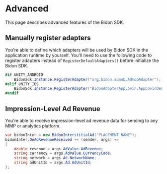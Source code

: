 # Advanced

This page describes advanced features of the Bidon SDK.

## Manually register adapters

You're able to define which adapters will be used by Bidon SDK in the application runtime by yourself. You'll need to use the following code to register adapters instead of `RegisterDefaultAdapters()` before initialize the Bidon SDK.

```c#
#if UNITY_ANDROID
    BidonSdk.Instance.RegisterAdapter("org.bidon.admob.AdmobAdapter");
#elif UNITY_IOS
    BidonSdk.Instance.RegisterAdapter("BidonAdapterAppLovin.AppLovinDemandSourceAdapter");
#endif
```

## Impression-Level Ad Revenue

You're able to receive impression-level ad revenue data for sending to any MMP or analytics platform.

```c#
var bidonInter = new BidonInterstitialAd("PLACEMENT_NAME");
bidonInter.OnAdRevenueReceived += (sender, args) =>
{
    double revenue = args.AdValue.AdRevenue;
    string currency = args.AdValue.CurrencyCode;
    string network = args.Ad.NetworkName;
    string adUnitId = args.Ad.AdUnitId;
};
```
